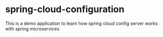 # spring-cloud-configuration
This is a demo application to learn how spring cloud config server works with spring microservices
